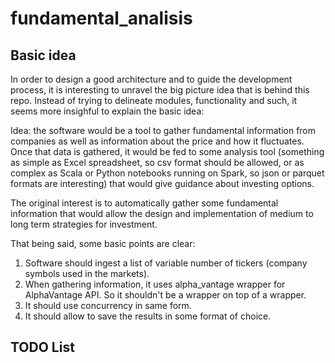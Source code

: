 # fundamental_analisis
## Basic idea
In order to design a good architecture and to guide the development process, it is interesting to unravel the big picture idea that is behind this repo.
Instead of trying to delineate modules, functionality and such, it seems more insighful to explain the basic idea:

Idea: the software would be a tool to gather fundamental information from companies as well as information about the price and how it fluctuates. 
Once that data is gathered, it would be fed to some analysis tool (something as simple as Excel spreadsheet, so csv format should be allowed, or as complex
as Scala or Python notebooks running on Spark, so json or parquet formats are interesting) that would give guidance about investing options.

The original interest is to automatically gather some fundamental information that would allow the design and implementation of medium to long term strategies for
investment.

That being said, some basic points are clear:  
1. Software should ingest a list of variable number of tickers (company symbols used in the markets).
1. When gathering information, it uses alpha_vantage wrapper for AlphaVantage API. So it shouldn't be a wrapper on top of a wrapper.
1. It should use concurrency in same form.
1. It should allow to save the results in some format of choice.  

## TODO List
